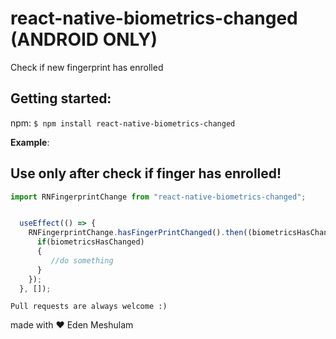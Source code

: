 # react-native-biometrics-changed (ANDROID ONLY)
Check if new fingerprint has enrolled

## Getting started:
npm:
`$ npm install react-native-biometrics-changed`

__Example__:

## Use only after check if finger has enrolled!

```js
import RNFingerprintChange from "react-native-biometrics-changed";


  useEffect(() => {
    RNFingerprintChange.hasFingerPrintChanged().then((biometricsHasChanged) => {
      if(biometricsHasChanged)
      {
         //do something
      }
    });
  }, []);
 ```

`Pull requests are always welcome :)`


made with ❤ Eden Meshulam

